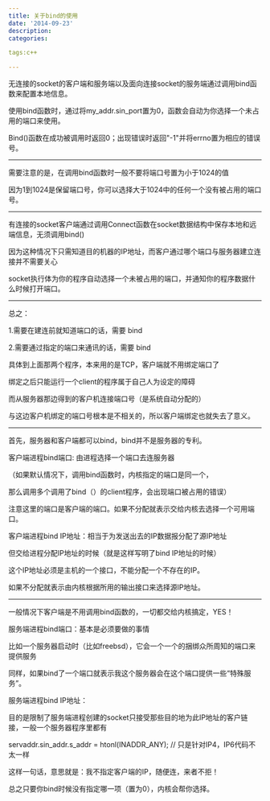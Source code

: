 ```yaml
---
title: 关于bind的使用
date: '2014-09-23'
description:
categories:

tags:c++

---
```


无连接的socket的客户端和服务端以及面向连接socket的服务端通过调用bind函数来配置本地信息。

使用bind函数时，通过将my_addr.sin_port置为0，函数会自动为你选择一个未占用的端口来使用。

Bind()函数在成功被调用时返回0；出现错误时返回"-1"并将errno置为相应的错误号。

---

需要注意的是，在调用bind函数时一般不要将端口号置为小于1024的值

因为1到1024是保留端口号，你可以选择大于1024中的任何一个没有被占用的端口号。

---

有连接的socket客户端通过调用Connect函数在socket数据结构中保存本地和远端信息，无须调用bind()

因为这种情况下只需知道目的机器的IP地址，而客户通过哪个端口与服务器建立连接并不需要关心

socket执行体为你的程序自动选择一个未被占用的端口，并通知你的程序数据什么时候打开端口。

---

总之：

1.需要在建连前就知道端口的话，需要 bind 

2.需要通过指定的端口来通讯的话，需要 bind

具体到上面那两个程序，本来用的是TCP，客户端就不用绑定端口了

绑定之后只能运行一个client的程序属于自己人为设定的障碍

而从服务器那边得到的客户机连接端口号（是系统自动分配的）

与这边客户机绑定的端口号根本是不相关的，所以客户端绑定也就失去了意义。

--- 
 
首先，服务器和客户端都可以bind，bind并不是服务器的专利。

客户端进程bind端口: 由进程选择一个端口去连服务器

（如果默认情况下，调用bind函数时，内核指定的端口是同一个，

那么调用多个调用了bind（）的client程序，会出现端口被占用的错误）

注意这里的端口是客户端的端口。如果不分配就表示交给内核去选择一个可用端口。

客户端进程bind IP地址：相当于为发送出去的IP数据报分配了源IP地址

但交给进程分配IP地址的时候（就是这样写明了bind IP地址的时候）

这个IP地址必须是主机的一个接口，不能分配一个不存在的IP。

如果不分配就表示由内核根据所用的输出接口来选择源IP地址。

---

一般情况下客户端是不用调用bind函数的，一切都交给内核搞定，YES！

服务端进程bind端口：基本是必须要做的事情

比如一个服务器启动时（比如freebsd），它会一个一个的捆绑众所周知的端口来提供服务

同样，如果bind了一个端口就表示我这个服务器会在这个端口提供一些“特殊服务”。

服务端进程bind IP地址：

目的是限制了服务端进程创建的socket只接受那些目的地为此IP地址的客户链接，一般一个服务器程序里都有

servaddr.sin_addr.s_addr = htonl(INADDR_ANY); // 只是针对IP4，IP6代码不太一样

这样一句话，意思就是：我不指定客户端的IP，随便连，来者不拒！

总之只要你bind时候没有指定哪一项（置为0），内核会帮你选择。
